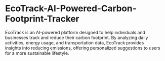 # EcoTrack-AI-Powered-Carbon-Footprint-Tracker
EcoTrack is an AI-powered platform designed to help individuals and businesses track and reduce their carbon footprint. By analyzing daily activities, energy usage, and transportation data, EcoTrack provides insights into reducing emissions, offering personalized suggestions to users for a more sustainable lifestyle.
